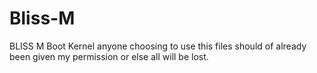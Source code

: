 # Bliss-M
BLISS M Boot Kernel anyone choosing to use this files should of already been given my permission or else all will be lost.

